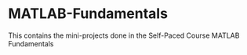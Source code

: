 # MATLAB-Fundamentals
This contains the mini-projects done in the Self-Paced Course MATLAB Fundamentals
